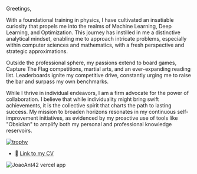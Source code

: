 Greetings,

With a foundational training in physics, I have cultivated an insatiable curiosity that propels me into the realms of Machine Learning, Deep Learning, and Optimization. This journey has instilled in me a distinctive analytical mindset, enabling me to approach intricate problems, especially within computer sciences and mathematics, with a fresh perspective and strategic approximations.

Outside the professional sphere, my passions extend to board games, Capture The Flag competitions, martial arts, and an ever-expanding reading list. Leaderboards ignite my competitive drive, constantly urging me to raise the bar and surpass my own benchmarks.

While I thrive in individual endeavors, I am a firm advocate for the power of collaboration. I believe that while individuality might bring swift achievements, it is the collective spirit that charts the path to lasting success. My mission to broaden horizons resonates in my continuous self-improvement initiatives, as evidenced by my proactive use of tools like "Obsidian" to amplify both my personal and professional knowledge reservoirs.

[![trophy](https://github-profile-trophy.vercel.app/?username=JoaoAnt42&theme=onedark)](https://github.com/ryo-ma/github-profile-trophy)

- 🌱 [Link to my CV](https://app.flowcv.com/resume-feedback/L5bp8wgf2vWM)


<img align="center" src="https://github-readme-stats.vercel.app/api?username=JoaoAnt42&show_icons=true" alt="JoaoAnt42 vercel app"/>

<!---
JoaoAnt42/JoaoAnt42 is a ✨ special ✨ repository because its `README.md` (this file) appears on your GitHub profile.
You can click the Preview link to take a look at your changes.
--->
